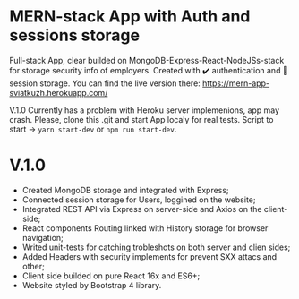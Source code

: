 # MERN-stack App with Auth and sessions storage
Full-stack App, clear builded on MongoDB-Express-React-NodeJSs-stack for storage security info of employers. Created with ✔️ authentication and 🏰 session storage. 
You can find the live version there: https://mern-app-sviatkuzh.herokuapp.com/

V.1.0 Currently has a problem with Heroku server implemenions, app may crash. Please, clone this .git and start App localy for real tests. Script to start -> `yarn start-dev` or `npm run start-dev`.

# V.1.0
 - Created MongoDB storage and integrated with Express;
 - Connected session storage for Users, loggined on the website;
 - Integrated REST API via Express on server-side and Axios on the client-side;
 - React components Routing linked with History storage for browser navigation;
 - Writed unit-tests for catching trobleshots on both server and clien sides;
 - Added Headers with security implements for prevent SXX attacs and other;
 - Client side builded on pure React 16x and ES6+;
 - Website styled by Bootstrap 4 library.
